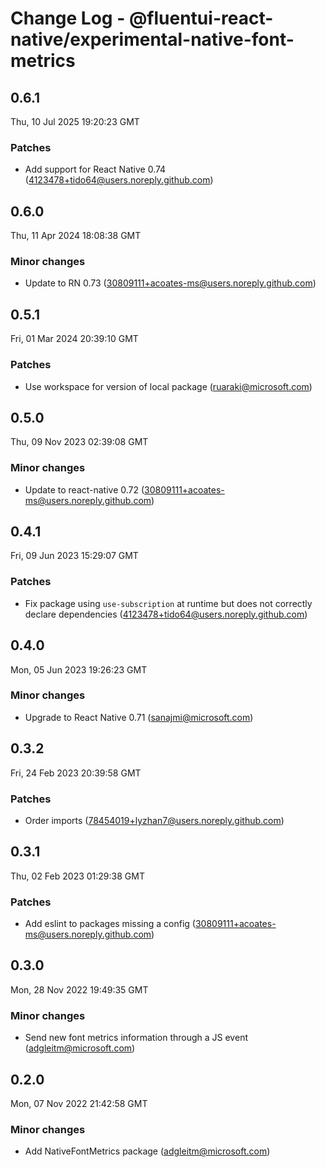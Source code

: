 # Change Log - @fluentui-react-native/experimental-native-font-metrics

<!-- This log was last generated on Thu, 10 Jul 2025 19:20:23 GMT and should not be manually modified. -->

<!-- Start content -->

## 0.6.1

Thu, 10 Jul 2025 19:20:23 GMT

### Patches

- Add support for React Native 0.74 (4123478+tido64@users.noreply.github.com)

## 0.6.0

Thu, 11 Apr 2024 18:08:38 GMT

### Minor changes

- Update to RN 0.73 (30809111+acoates-ms@users.noreply.github.com)

## 0.5.1

Fri, 01 Mar 2024 20:39:10 GMT

### Patches

- Use workspace for version of local package (ruaraki@microsoft.com)

## 0.5.0

Thu, 09 Nov 2023 02:39:08 GMT

### Minor changes

- Update to react-native 0.72 (30809111+acoates-ms@users.noreply.github.com)

## 0.4.1

Fri, 09 Jun 2023 15:29:07 GMT

### Patches

- Fix package using `use-subscription` at runtime but does not correctly declare dependencies (4123478+tido64@users.noreply.github.com)

## 0.4.0

Mon, 05 Jun 2023 19:26:23 GMT

### Minor changes

- Upgrade to React Native 0.71 (sanajmi@microsoft.com)

## 0.3.2

Fri, 24 Feb 2023 20:39:58 GMT

### Patches

- Order imports (78454019+lyzhan7@users.noreply.github.com)

## 0.3.1

Thu, 02 Feb 2023 01:29:38 GMT

### Patches

- Add eslint to packages missing a config (30809111+acoates-ms@users.noreply.github.com)

## 0.3.0

Mon, 28 Nov 2022 19:49:35 GMT

### Minor changes

- Send new font metrics information through a JS event (adgleitm@microsoft.com)

## 0.2.0

Mon, 07 Nov 2022 21:42:58 GMT

### Minor changes

- Add NativeFontMetrics package (adgleitm@microsoft.com)
